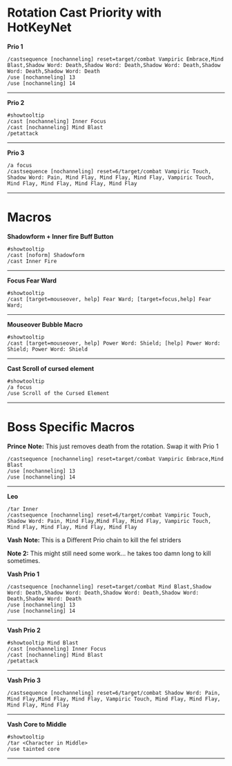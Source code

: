 # Rotation Cast Priority with HotKeyNet

**Prio 1**
```
/castsequence [nochanneling] reset=target/combat Vampiric Embrace,Mind Blast,Shadow Word: Death,Shadow Word: Death,Shadow Word: Death,Shadow Word: Death,Shadow Word: Death
/use [nochanneling] 13
/use [nochanneling] 14
```

---

**Prio 2**
```
#showtooltip
/cast [nochanneling] Inner Focus
/cast [nochanneling] Mind Blast
/petattack
```

---

**Prio 3**
```
/a focus
/castsequence [nochanneling] reset=6/target/combat Vampiric Touch, Shadow Word: Pain, Mind Flay, Mind Flay, Mind Flay, Vampiric Touch, Mind Flay, Mind Flay, Mind Flay, Mind Flay
```

---

# Macros

**Shadowform + Inner fire Buff Button**
```
#showtooltip
/cast [noform] Shadowform
/cast Inner Fire
```

---

**Focus Fear Ward**
```
#showtooltip
/cast [target=mouseover, help] Fear Ward; [target=focus,help] Fear Ward;
```

---

**Mouseover Bubble Macro**
```
#showtooltip
/cast [target=mouseover, help] Power Word: Shield; [help] Power Word: Shield; Power Word: Shield
```

---

**Cast Scroll of cursed element**
```
#showtooltip
/a focus
/use Scroll of the Cursed Element
```

---

# Boss Specific Macros

**Prince**
**Note:** This just removes death from the rotation. Swap it with Prio 1
```
/castsequence [nochanneling] reset=target/combat Vampiric Embrace,Mind Blast
/use [nochanneling] 13
/use [nochanneling] 14
```

---

**Leo**
```
/tar Inner
/castsequence [nochanneling] reset=6/target/combat Vampiric Touch, Shadow Word: Pain, Mind Flay,Mind Flay, Mind Flay, Vampiric Touch, Mind Flay, Mind Flay, Mind Flay, Mind Flay
```

**Vash**
**Note:** This is a Different Prio chain to kill the fel striders

**Note 2:** This might still need some work... he takes too damn long to kill sometimes.

**Vash Prio 1**
```
/castsequence [nochanneling] reset=target/combat Mind Blast,Shadow Word: Death,Shadow Word: Death,Shadow Word: Death,Shadow Word: Death,Shadow Word: Death
/use [nochanneling] 13
/use [nochanneling] 14

```

---

**Vash Prio 2**
```
#showtooltip Mind Blast
/cast [nochanneling] Inner Focus
/cast [nochanneling] Mind Blast
/petattack

```

---

**Vash Prio 3**
```
/castsequence [nochanneling] reset=6/target/combat Shadow Word: Pain, Mind Flay,Mind Flay, Mind Flay, Vampiric Touch, Mind Flay, Mind Flay, Mind Flay, Mind Flay
```

---

**Vash Core to Middle**
```
#showtooltip
/tar <Character in Middle>
/use tainted core
```
---